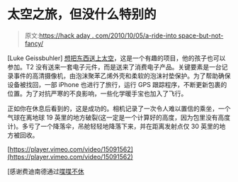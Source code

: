 # 太空之旅，但没什么特别的

> 原文:[https://hack aday . com/2010/10/05/a-ride-into space-but-not-fancy/](https://hackaday.com/2010/10/05/a-ride-into-space-but-nothing-fancy/)

[Luke Geissbuhler] [想把东西送上太空](http://vimeo.com/15091562)，这是一个有趣的项目，他的孩子也可以参加。T2 没有送来一套电子元件，而是送来了消费电子产品。关键要素是一台记录事件的高清摄像机，由泡沫聚苯乙烯外壳和柔软的泡沫衬垫保护。为了帮助确保设备被找回，一部 iPhone 也进行了旅行，运行 GPS 跟踪程序，不断更新包裹的位置。为了对抗严寒的不良影响，一些化学暖手宝也加入了飞行。

正如你在休息后看到的，这是成功的。相机记录了一次令人难以置信的乘坐，一个气球在离地球 19 英里的地方破裂(这一定是一个计算好的高度，因为包里没有高度计)。多亏了一个降落伞，吊舱轻轻地降落下来，并在距离发射点仅 30 英里的地方被回收。

[https://player.vimeo.com/video/15091562](https://player.vimeo.com/video/15091562)

[感谢费迪南德通过[喋喋不休](http://www.flabber.nl/linkdump/video/familie-maakt-opnames-vanuit-stratosfeer-6365)